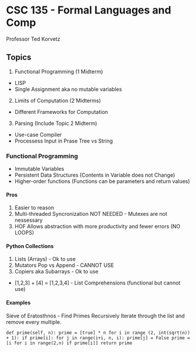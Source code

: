 # CSC 135 - Formal Languages and Comp

Professor Ted Korvetz

## Topics

1. Functional Programming (1 Midterm)

- LISP
- Single Assignment aka no mutable variables

2. Limits of Computation (2 Midterms)

- Different Frameworks for Computation

3. Parsing (Include Topic 2 Midterm)

- Use-case Compiler
- Processess Input in Prase Tree vs String

### Functional Programming

- Immutable Variables
- Persistent Data Structures (Contents in Variable does not Change)
- Higher-order functions (Functions can be parameters and return values)

#### Pros

1. Easier to reason
2. Multi-threaded Syncronization NOT NEEDED - Mutexes are not nessessary
3. HOF Allows abstraction with more productivity and fewer errors (NO LOOPS)

#### Python Collections

1. Lists (Arrays) - Ok to use
2. Mutators Pop vs Append - CANNOT USE
3. Copiers aka Subarrays - Ok to use

- [1,2,3] + [4] = [1,2,3,4] - List Comprehensions (functional but cannot use)

#### Examples

Sieve of Eratosthnos - Find Primes Recursively
Iterate through the list and remove every multiple.

`def prime(self, n):
    prime = [true] * n
        for i in range (2, int(sqrt(n)) + 1):
            if prime[i]:
                for j in range(i+i, n, i):
                    prime[j] = False
    prime = [i for i in range(2,n) if prime[i]]
    return prime`


    
